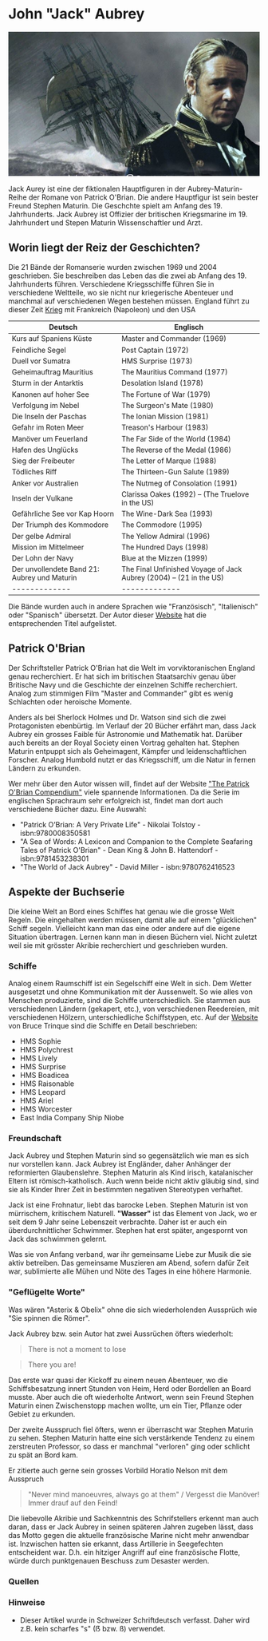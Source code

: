 # John "Jack" Aubrey  

![Filmplakat: Master and Commander](/image/ja1.jpeg)

Jack Aurey ist eine der fiktionalen Hauptfiguren in der Aubrey-Maturin-Reihe der Romane von Patrick O'Brian.  Die andere Hauptfigur ist sein bester Freund Stephen Maturin. Die Geschchte spielt am Anfang des 19. Jahrhunderts. Jack Aubrey ist Offizier der britischen Kriegsmarine im 19. Jahrhundert und Stepen Maturin Wissenschaftler und Arzt.

## Worin liegt der Reiz der Geschichten?  

Die 21 Bände der Romanserie wurden zwischen 1969 und 2004 geschrieben. Sie beschreiben das Leben das die zwei ab Anfang des 19. Jahrhunderts führen. Verschiedene Kriegsschiffe führen Sie in verschiedene Weltteile, wo sie nicht nur kriegerische Abenteuer und manchmal auf verschiedenen Wegen bestehen müssen. England führt zu dieser Zeit [Krieg](https://de.wikipedia.org/wiki/Geschichte_der_Royal_Navy#Die_Kriege_mit_Frankreich_und_den_USA_von_1756_bis_1815) mit Frankreich (Napoleon) und den USA

| 	Deutsch	| 	Englisch	| 
| 	-------------	| 	-------------	| 
| 	Kurs auf Spaniens Küste	| 	Master and Commander (1969)	| 
| 	Feindliche Segel	| 	Post Captain (1972)	| 
| 	Duell vor Sumatra	| 	HMS Surprise (1973)	| 
| 	Geheimauftrag Mauritius	| 	The Mauritius Command (1977)	| 
| 	Sturm in der Antarktis	| 	Desolation Island (1978)	| 
| 	Kanonen auf hoher See	| 	The Fortune of War (1979)	| 
| 	Verfolgung im Nebel	| 	The Surgeon's Mate (1980)	| 
| 	Die Inseln der Paschas	| 	The Ionian Mission (1981)	| 
| 	Gefahr im Roten Meer	| 	Treason's Harbour (1983)	| 
| 	Manöver um Feuerland	| 	The Far Side of the World (1984)	| 
| 	Hafen des Unglücks	| 	The Reverse of the Medal (1986)	| 
| 	Sieg der Freibeuter	| 	The Letter of Marque (1988)	| 
| 	Tödliches Riff	| 	The Thirteen-Gun Salute (1989)	| 
| 	Anker vor Australien	| 	The Nutmeg of Consolation (1991)	| 
| 	Inseln der Vulkane	| 	Clarissa Oakes (1992) – (The Truelove in the US)	| 
| 	Gefährliche See vor Kap Hoorn	| 	The Wine-Dark Sea (1993)	| 
| 	Der Triumph des Kommodore	| 	The Commodore (1995)	| 
| 	Der gelbe Admiral	| 	The Yellow Admiral (1996)	| 
| 	Mission im Mittelmeer	| 	The Hundred Days (1998)	| 
| 	Der Lohn der Navy	| 	Blue at the Mizzen (1999)	| 
| 	Der unvollendete Band 21: Aubrey und Maturin	| 	The Final Unfinished Voyage of Jack Aubrey (2004) – (21 in the US)	| 
| 	-------------	| 	-------------	| 

Die Bände wurden auch in andere Sprachen wie "Französisch", "Italienisch" oder "Spanisch" übersetzt. Der Autor dieser [Website](https://www.jack-aubrey-stephen-maturin-serie.de/) hat die entsprechenden Titel aufgelistet.  

## Patrick O'Brian  

Der Schriftsteller Patrick O'Brian hat die Welt im vorviktoranischen England genau recherchiert. Er hat sich im britischen Staatsarchiv genau über Britische Navy und die Geschichte der einzelnen Schiffe recherchiert. Analog zum stimmigen Film "Master and Commander" gibt es wenig Schlachten oder heroische Momente.  

Anders als bei Sherlock Holmes und Dr. Watson sind sich die zwei Protagonisten ebenbürtig. Im Verlauf der 20 Bücher erfährt man, dass Jack Aubrey ein grosses Faible für Astronomie und Mathematik hat. Darüber auch bereits an der Royal Society einen Vortrag gehalten hat. Stephen Maturin entpuppt sich als Geheimagent, Kämpfer und leidenschaftlichen Forscher. Analog Humbold nutzt er das Kriegsschiff, um die Natur in fernen Ländern zu erkunden.  

Wer mehr über den Autor wissen will, findet auf der Website ["The Patrick O'Brian Compendium"](https://www.patrickobrian.com/) viele spannende Informationen. Da die Serie im englischen Sprachraum sehr erfolgreich ist, findet man dort auch verschiedene Bücher dazu. Eine Auswahl:    

+ "Patrick O’Brian: A Very Private Life" - Nikolai Tolstoy - isbn:9780008350581  
+ "A Sea of Words: A Lexicon and Companion to the Complete Seafaring Tales of Patrick O'Brian" - Dean King & John B. Hattendorf - isbn:9781453238301  
+ "The World of Jack Aubrey" - David Miller - isbn:9780762416523  

## Aspekte der Buchserie  

Die kleine Welt an Bord eines Schiffes hat genau wie die grosse Welt Regeln. Die eingehalten werden müssen, damit alle auf einem "glücklichen" Schiff segeln. Vielleicht kann man das eine oder andere auf die eigene Situation übertragen. Lernen kann man in diesen Büchern viel. Nicht zuletzt weil sie mit grösster Akribie recherchiert und geschrieben wurden.  

### Schiffe  

Analog einem Raumschiff ist ein Segelschiff eine Welt in sich. Dem Wetter ausgesetzt und ohne Kommunikation mit der Aussenwelt. So wie alles von Menschen produzierte, sind die Schiffe unterschiedlich. Sie stammen aus verschiedenen Ländern (gekapert, etc.), von verschiedenen Reedereien, mit verschiedenen Hölzern, unterschiedliche Schiffstypen, etc. Auf der [Website](https://www.ctbasses.com/misc/BruceTrinque/) von Bruce Trinque sind die Schiffe en Detail beschrieben:  

* HMS Sophie  
* HMS Polychrest  
* HMS Lively  
* HMS Surprise  
* HMS Boadicea  
* HMS Raisonable  
* HMS Leopard  
* HMS Ariel  
* HMS Worcester  
* East India Company Ship Niobe  

### Freundschaft  

Jack Aubrey und Stephen Maturin sind so gegensätzlich wie man es sich nur vorstellen kann. Jack Aubrey ist Engländer, daher Anhänger der reformierten Glaubenslehre. Stephen Maturin als Kind irisch, katalanischer Eltern ist römisch-katholisch. Auch wenn beide nicht aktiv gläubig sind, sind sie als Kinder Ihrer Zeit in bestimmten negativen Stereotypen verhaftet.  

Jack ist eine Frohnatur, liebt das barocke Leben. Stephen Maturin ist von mürrischem, kritischem Naturell. **"Wasser"** ist das Element von Jack, wo er seit dem 9 Jahr seine Lebenszeit verbrachte. Daher ist er auch ein überdurchnittlicher Schwimmer. Stephen hat erst später, angespornt von Jack das schwimmen gelernt.

Was sie von Anfang verband, war ihr gemeinsame Liebe zur Musik die sie aktiv betreiben. Das gemeinsame Muszieren am Abend, sofern dafür Zeit war, sublimierte alle Mühen und Nöte des Tages in eine höhere Harmonie.  

### "Geflügelte Worte"  

Was wären "Asterix & Obelix" ohne die sich wiederholenden Aussprüch wie "Sie spinnen die Römer".  

Jack Aubrey bzw. sein Autor hat zwei Aussrüchen öfters wiederholt:  

>There is not a moment to lose 
 
>There you are!  

Das erste war quasi der Kickoff zu einem neuen Abenteuer, wo die Schiffsbesatzung innert Stunden von Heim, Herd oder Bordellen an Board musste. Aber auch die oft wiederholte Antwort, wenn sein Freund Stephen Maturin einen Zwischenstopp machen wollte, um ein Tier, Pflanze oder Gebiet zu erkunden.  

Der zweite Ausspruch fiel öfters, wenn er überrascht war Stephen Maturin zu sehen. Stephen Maturin hatte eine sich verstärkende Tendenz zu einem zerstreuten Professor, so dass er manchmal "verloren" ging oder schlicht zu spät an Bord kam.  

Er zitierte auch gerne sein grosses Vorbild Horatio Nelson mit dem Ausspruch

 >"Never mind manoeuvres, always go at them" / Vergesst die Manöver! Immer drauf auf den Feind!  

Die liebevolle Akribie und Sachkenntnis des Schrifstellers erkennt man auch daran, dass er Jack Aubrey in seinen späteren Jahren zugeben lässt, dass das Motto gegen die aktuelle französische Marine nicht mehr anwendbar ist. Inzwischen hatten sie erkannt, dass Artillerie in Seegefechten entscheident war. D.h. ein hitziger Angriff auf eine französische Flotte, würde durch punktgenauen Beschuss zum Desaster werden.  

### Quellen


### Hinweise  

* Dieser Artikel wurde in Schweizer Schriftdeutsch verfasst. Daher wird z.B. kein scharfes "s" (ẞ bzw. ß) verwendet.  



